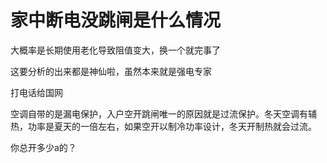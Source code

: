 # 家中断电没跳闸是什么情况


大概率是长期使用老化导致阻值变大，换一个就完事了

这要分析的出来都是神仙啦，虽然本来就是强电专家

打电话给国网

空调自带的是漏电保护，入户空开跳闸唯一的原因就是过流保护。冬天空调有辅热，功率是夏天的一倍左右，如果空开以制冷功率设计，冬天开制热就会过流。

你总开多少a的？
